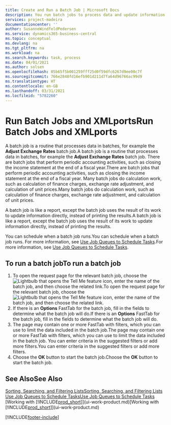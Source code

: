 ```yaml
---
title: Create and Run a Batch Job | Microsoft Docs
description: You run batch jobs to process data and update information, for example, to do periodic accounting activities, or to do calculations.
services: project-madeira
documentationcenter: ''
author: SusanneWindfeldPedersen
ms.service: dynamics365-business-central
ms.topic: conceptual
ms.devlang: na
ms.tgt_pltfrm: na
ms.workload: na
ms.search.keywords: task, process
ms.date: 04/01/2021
ms.author: solsen
ms.openlocfilehash: 05b65f5b001259fff25d0f59dfc6267d9ee00c7f
ms.sourcegitcommit: 766e2840fd16efb901d211d7fa64d96766ac99d9
ms.translationtype: HT
ms.contentlocale: en-GB
ms.lasthandoff: 03/31/2021
ms.locfileid: "5782260"
---
```

# <a name="run-batch-jobs-and-xmlports"></a><span data-ttu-id="4761b-103">Run Batch Jobs and XMLports</span><span class="sxs-lookup"><span data-stu-id="4761b-103">Run Batch Jobs and XMLports</span></span>
<span data-ttu-id="4761b-104">A batch job is a routine that processes data in batches, for example the **Adjust Exchange Rates** batch job.</span><span class="sxs-lookup"><span data-stu-id="4761b-104">A batch job is a routine that processes data in batches, for example the **Adjust Exchange Rates** batch job.</span></span> <span data-ttu-id="4761b-105">There are batch jobs that perform periodic accounting activities, such as closing the income statement at the end of a fiscal year.</span><span class="sxs-lookup"><span data-stu-id="4761b-105">There are batch jobs that perform periodic accounting activities, such as closing the income statement at the end of a fiscal year.</span></span> <span data-ttu-id="4761b-106">Many batch jobs do calculation work, such as calculation of finance charges, exchange rate adjustment, and calculation of unit prices.</span><span class="sxs-lookup"><span data-stu-id="4761b-106">Many batch jobs do calculation work, such as calculation of finance charges, exchange rate adjustment, and calculation of unit prices.</span></span>

<span data-ttu-id="4761b-107">A batch job is like a report, except the batch job uses the result of its work to update information directly, instead of printing the results.</span><span class="sxs-lookup"><span data-stu-id="4761b-107">A batch job is like a report, except the batch job uses the result of its work to update information directly, instead of printing the results.</span></span>

<span data-ttu-id="4761b-108">You can schedule when a batch job runs.</span><span class="sxs-lookup"><span data-stu-id="4761b-108">You can schedule when a batch job runs.</span></span> <span data-ttu-id="4761b-109">For more information, see [Use Job Queues to Schedule Tasks](admin-job-queues-schedule-tasks.md).</span><span class="sxs-lookup"><span data-stu-id="4761b-109">For more information, see [Use Job Queues to Schedule Tasks](admin-job-queues-schedule-tasks.md).</span></span>

## <a name="to-run-a-batch-job"></a><span data-ttu-id="4761b-110">To run a batch job</span><span class="sxs-lookup"><span data-stu-id="4761b-110">To run a batch job</span></span>
1. <span data-ttu-id="4761b-111">To open the request page for the relevant batch job, choose the ![Lightbulb that opens the Tell Me feature](media/ui-search/search_small.png "Tell me what you want to do") icon, enter the name of the batch job, and then choose the related link.</span><span class="sxs-lookup"><span data-stu-id="4761b-111">To open the request page for the relevant batch job, choose the ![Lightbulb that opens the Tell Me feature](media/ui-search/search_small.png "Tell me what you want to do") icon, enter the name of the batch job, and then choose the related link.</span></span>
2. <span data-ttu-id="4761b-112">If there is an **Options** FastTab for the batch job, fill in the fields to determine what the batch job will do.</span><span class="sxs-lookup"><span data-stu-id="4761b-112">If there is an **Options** FastTab for the batch job, fill in the fields to determine what the batch job will do.</span></span>
3. <span data-ttu-id="4761b-113">The page may contain one or more FastTab with filters, which you can use to limit the data included in the batch job.</span><span class="sxs-lookup"><span data-stu-id="4761b-113">The page may contain one or more FastTab with filters, which you can use to limit the data included in the batch job.</span></span> <span data-ttu-id="4761b-114">You can enter criteria in the suggested filters or add more filters.</span><span class="sxs-lookup"><span data-stu-id="4761b-114">You can enter criteria in the suggested filters or add more filters.</span></span>
4. <span data-ttu-id="4761b-115">Choose the **OK** button to start the batch job.</span><span class="sxs-lookup"><span data-stu-id="4761b-115">Choose the **OK** button to start the batch job.</span></span>

## <a name="see-also"></a><span data-ttu-id="4761b-116">See Also</span><span class="sxs-lookup"><span data-stu-id="4761b-116">See Also</span></span>
[<span data-ttu-id="4761b-117">Sorting, Searching, and Filtering Lists</span><span class="sxs-lookup"><span data-stu-id="4761b-117">Sorting, Searching, and Filtering Lists</span></span>](ui-enter-criteria-filters.md)  
[<span data-ttu-id="4761b-118">Use Job Queues to Schedule Tasks</span><span class="sxs-lookup"><span data-stu-id="4761b-118">Use Job Queues to Schedule Tasks</span></span>](admin-job-queues-schedule-tasks.md)  
<span data-ttu-id="4761b-119">[Working with [!INCLUDE[prod_short](includes/prod_short.md)]](ui-work-product.md)</span><span class="sxs-lookup"><span data-stu-id="4761b-119">[Working with [!INCLUDE[prod_short](includes/prod_short.md)]](ui-work-product.md)</span></span>


[!INCLUDE[footer-include](includes/footer-banner.md)]